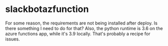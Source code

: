 # slackbotazfunction

For some reason, the requirements are not being installed after deploy. Is there something I need to do for that? Also, the python runtime is 3.6 on the azure functions app, while it's 3.9 locally. That's probably a recipe for issues.